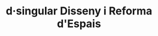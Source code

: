 ---
title: "d·singular Disseny i Reforma d'Espais"
url: /lleida/d-singular-disseny-i-reforma-despais/
shop: Raumausstattung
---